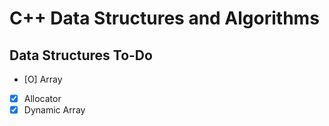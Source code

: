 # C++ Data Structures and Algorithms

## Data Structures To-Do
- [O] Array
- [X] Allocator
- [X] Dynamic Array
